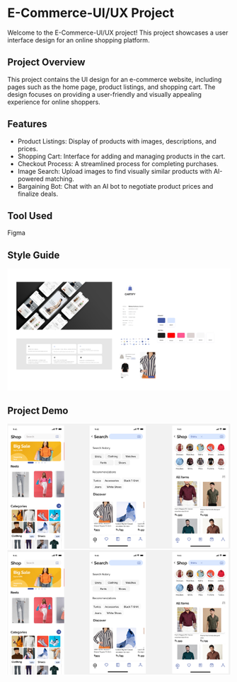 
# E-Commerce-UI/UX Project

Welcome to the E-Commerce-UI/UX project! This project showcases a user interface design for an online shopping platform.


## Project Overview

This project contains the UI design for an e-commerce website, including pages such as the home page, product listings, and shopping cart. The design focuses on providing a user-friendly and visually appealing experience for online shoppers.
## Features

- Product Listings: Display of products with images, descriptions, and prices.
- Shopping Cart: Interface for adding and managing products in the cart.
- Checkout Process: A streamlined process for completing purchases.
- Image Search: Upload images to find visually similar products with AI-powered matching.
- Bargaining Bot: Chat with an AI bot to negotiate product prices and finalize deals.


## Tool Used

Figma
## Style Guide
![HII](https://github.com/Zeel-Boghara/UI-UX-DESIGN-E-COMMERCE-APP-/blob/main/IMAGES/Theme%20Board%20%26%20Style%20Guide_page-0001.jpg)


## Project Demo
![HII](https://github.com/Zeel-Boghara/UI-UX-DESIGN-E-COMMERCE-APP-/blob/main/IMAGES/image.png)
![HII](https://github.com/Zeel-Boghara/UI-UX-DESIGN-E-COMMERCE-APP-/blob/main/IMAGES/image2.png)


